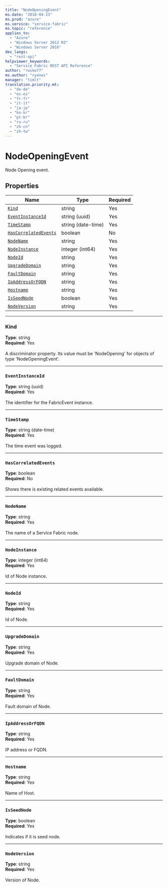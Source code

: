 ```yaml
---
title: "NodeOpeningEvent"
ms.date: "2018-04-23"
ms.prod: "azure"
ms.service: "service-fabric"
ms.topic: "reference"
applies_to: 
  - "Azure"
  - "Windows Server 2012 R2"
  - "Windows Server 2016"
dev_langs: 
  - "rest-api"
helpviewer_keywords: 
  - "Service Fabric REST API Reference"
author: "rwike77"
ms.author: "ryanwi"
manager: "timlt"
translation.priority.mt: 
  - "de-de"
  - "es-es"
  - "fr-fr"
  - "it-it"
  - "ja-jp"
  - "ko-kr"
  - "pt-br"
  - "ru-ru"
  - "zh-cn"
  - "zh-tw"
---
```

# NodeOpeningEvent

Node Opening event.

## Properties
| Name | Type | Required |
| --- | --- | --- |
| [`Kind`](#kind) | string | Yes |
| [`EventInstanceId`](#eventinstanceid) | string (uuid) | Yes |
| [`TimeStamp`](#timestamp) | string (date-time) | Yes |
| [`HasCorrelatedEvents`](#hascorrelatedevents) | boolean | No |
| [`NodeName`](#nodename) | string | Yes |
| [`NodeInstance`](#nodeinstance) | integer (int64) | Yes |
| [`NodeId`](#nodeid) | string | Yes |
| [`UpgradeDomain`](#upgradedomain) | string | Yes |
| [`FaultDomain`](#faultdomain) | string | Yes |
| [`IpAddressOrFQDN`](#ipaddressorfqdn) | string | Yes |
| [`Hostname`](#hostname) | string | Yes |
| [`IsSeedNode`](#isseednode) | boolean | Yes |
| [`NodeVersion`](#nodeversion) | string | Yes |

____
### Kind
__Type__: string <br/>
__Required__: Yes <br/>
<br/>
A discriminator property. Its value must be 'NodeOpening' for objects of type 'NodeOpeningEvent'.

____
### `EventInstanceId`
__Type__: string (uuid) <br/>
__Required__: Yes<br/>
<br/>
The identifier for the FabricEvent instance.

____
### `TimeStamp`
__Type__: string (date-time) <br/>
__Required__: Yes<br/>
<br/>
The time event was logged.

____
### `HasCorrelatedEvents`
__Type__: boolean <br/>
__Required__: No<br/>
<br/>
Shows there is existing related events available.

____
### `NodeName`
__Type__: string <br/>
__Required__: Yes<br/>
<br/>
The name of a Service Fabric node.

____
### `NodeInstance`
__Type__: integer (int64) <br/>
__Required__: Yes<br/>
<br/>
Id of Node instance.

____
### `NodeId`
__Type__: string <br/>
__Required__: Yes<br/>
<br/>
Id of Node.

____
### `UpgradeDomain`
__Type__: string <br/>
__Required__: Yes<br/>
<br/>
Upgrade domain of Node.

____
### `FaultDomain`
__Type__: string <br/>
__Required__: Yes<br/>
<br/>
Fault domain of Node.

____
### `IpAddressOrFQDN`
__Type__: string <br/>
__Required__: Yes<br/>
<br/>
IP address or FQDN.

____
### `Hostname`
__Type__: string <br/>
__Required__: Yes<br/>
<br/>
Name of Host.

____
### `IsSeedNode`
__Type__: boolean <br/>
__Required__: Yes<br/>
<br/>
Indicates if it is seed node.

____
### `NodeVersion`
__Type__: string <br/>
__Required__: Yes<br/>
<br/>
Version of Node.
